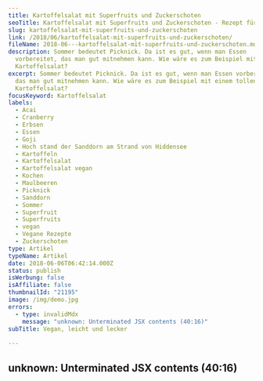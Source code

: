 ```yaml
---
title: Kartoffelsalat mit Superfruits und Zuckerschoten
seoTitle: Kartoffelsalat mit Superfruits und Zuckerschoten - Rezept für 4 Portionen
slug: kartoffelsalat-mit-superfruits-und-zuckerschoten
link: /2018/06/kartoffelsalat-mit-superfruits-und-zuckerschoten/
fileName: 2018-06---kartoffelsalat-mit-superfruits-und-zuckerschoten.md
description: Sommer bedeutet Picknick. Da ist es gut, wenn man Essen
  vorbereitet, das man gut mitnehmen kann. Wie wäre es zum Beispiel mit
  Kartoffelsalat?
excerpt: Sommer bedeutet Picknick. Da ist es gut, wenn man Essen vorbereitet,
  das man gut mitnehmen kann. Wie wäre es zum Beispiel mit einem tollen
  Kartoffelsalat?
focusKeyword: Kartoffelsalat
labels:
  - Acai
  - Cranberry
  - Erbsen
  - Essen
  - Goji
  - Hoch stand der Sanddorn am Strand von Hiddensee
  - Kartoffeln
  - Kartoffelsalat
  - Kartoffelsalat vegan
  - Kochen
  - Maulbeeren
  - Picknick
  - Sanddorn
  - Sommer
  - Superfruit
  - Superfruits
  - vegan
  - Vegane Rezepte
  - Zuckerschoten
type: Artikel
typeName: Artikel
date: 2018-06-06T06:42:14.000Z
status: publish
isWerbung: false
isAffiliate: false
thumbnailId: "21195"
image: /img/demo.jpg
errors:
  - type: invalidMdx
    message: "unknown: Unterminated JSX contents (40:16)"
subTitle: Vegan, leicht und lecker
  
---
```


## unknown: Unterminated JSX contents (40:16)

<!--
**Der Sommer ist da und das bedeutet: Picknicks und Abende im Park oder auf dem
Balkon stehen an. Da ist es gut, wenn man Essen vorbereitet, das man gut
mitnehmen kann. Lecker schmecken sollte es natürlich nach Möglichkeit auch
noch.**

Wie wäre es zur Feier des Tages zum Beispiel mal mit einem riesigen Pott
Kartoffelsalat? Einem ganz besonderen Kartoffelsalat? Ich verrate Euch jetzt ein
Rezept.

## Zutaten für 4 Portionen Kartoffelsalat mit Superfruits und Zuckerschoten

![Kartoffelsalat](http://cardamonchai.com/wp-content/uploads/2018/06/28658850088_67d2d66e1c_z-400x300.jpg)

<ul>
    <li>

## Zubereitung

![Kartoffelsalat](http://cardamonchai.com/wp-content/uploads/2018/06/41630176465_58a5d979b4_z-400x300.jpg)

Schneidet die Kartoffeln in nicht allzu kleine Stücke. Die Schale lasst Ihr
dran. Gebt sie in einen Topf und kocht sie so lange, bis sie noch gut bissfest
sind. Gießt sie ab und stellt sie zum Abkühlen auf die Seite.

Bratet die Dahl-Linsen mit Olivenöl in der Pfanne an und löscht sie mit dem
Balsamicoessig und der Sojasauce ab. Im Anschluss gießt Ihr immer wieder etwas
Wasser in die Pfanne, bis sie weich genug sind, um sie zu essen.

Die Linsen brauchen in der Regel nicht lange, je nach Größe kann es sein, dass
Ihr mehr oder weniger Wasser benötigt. Schaut mal, ob Euch 250 ml reichen, falls
nicht, einfach nachgießen. Wenn das Wasser vollständig aufgesaugt ist und die
Linsen die gewünschte Konsistenz erreicht haben, nehmt Ihr sie vom Herd und gebt
sie in eine große Salatschüssel.

Presst die Zitrone aus und gebt den Saft und den Abrieb zusammen mit einem
großen Schuss Olivenöl, den Biber-Flocken, dem Currypulver, dem Senf und der
Sanddornmarmelade in eine Salatschüssel.

Schneidet die Zuckerschoten in Rauten, bratet sie kurz mit Olivenöl in der
Pfanne an und lasst sie etwas abkühlen. Gebt die Kartoffeln zu Eurem Salat hinzu
und vermischt alles. Anschließend hebt Ihr noch die Zuckerschoten sowie die
Superfruits unter und schmeckt den Salat mit Pfeffer und Salz ab.

Guten Appetit! &lt;3

![Kartoffelsalat | full](http://cardamonchai.com/wp-content/uploads/2018/06/40724051130_bce9b9d453_z.jpg)

-->

  